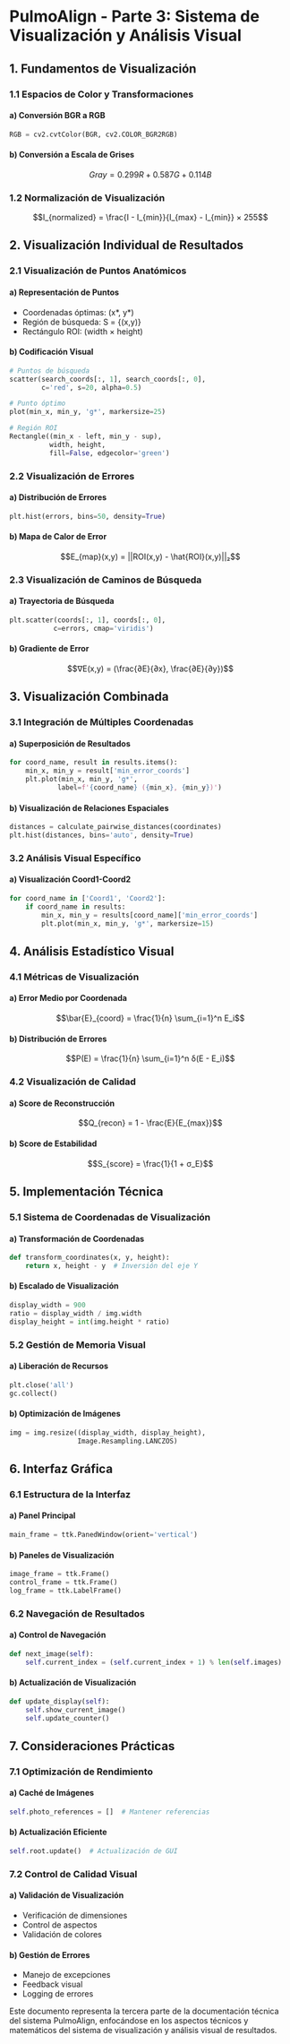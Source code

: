 # PulmoAlign - Parte 3: Sistema de Visualización y Análisis Visual

## 1. Fundamentos de Visualización

### 1.1 Espacios de Color y Transformaciones

#### a) Conversión BGR a RGB
```python
RGB = cv2.cvtColor(BGR, cv2.COLOR_BGR2RGB)
```

#### b) Conversión a Escala de Grises
```math
Gray = 0.299R + 0.587G + 0.114B
```

### 1.2 Normalización de Visualización
```math
I_{normalized} = \frac{I - I_{min}}{I_{max} - I_{min}} × 255
```

## 2. Visualización Individual de Resultados

### 2.1 Visualización de Puntos Anatómicos

#### a) Representación de Puntos
- Coordenadas óptimas: (x*, y*)
- Región de búsqueda: S = {(x,y)}
- Rectángulo ROI: (width × height)

#### b) Codificación Visual
```python
# Puntos de búsqueda
scatter(search_coords[:, 1], search_coords[:, 0], 
        c='red', s=20, alpha=0.5)

# Punto óptimo
plot(min_x, min_y, 'g*', markersize=25)

# Región ROI
Rectangle((min_x - left, min_y - sup),
          width, height,
          fill=False, edgecolor='green')
```

### 2.2 Visualización de Errores

#### a) Distribución de Errores
```python
plt.hist(errors, bins=50, density=True)
```

#### b) Mapa de Calor de Error
```math
E_{map}(x,y) = ||ROI(x,y) - \hat{ROI}(x,y)||₂
```

### 2.3 Visualización de Caminos de Búsqueda

#### a) Trayectoria de Búsqueda
```python
plt.scatter(coords[:, 1], coords[:, 0], 
           c=errors, cmap='viridis')
```

#### b) Gradiente de Error
```math
∇E(x,y) = (\frac{∂E}{∂x}, \frac{∂E}{∂y})
```

## 3. Visualización Combinada

### 3.1 Integración de Múltiples Coordenadas

#### a) Superposición de Resultados
```python
for coord_name, result in results.items():
    min_x, min_y = result['min_error_coords']
    plt.plot(min_x, min_y, 'g*', 
            label=f'{coord_name} ({min_x}, {min_y})')
```

#### b) Visualización de Relaciones Espaciales
```python
distances = calculate_pairwise_distances(coordinates)
plt.hist(distances, bins='auto', density=True)
```

### 3.2 Análisis Visual Específico

#### a) Visualización Coord1-Coord2
```python
for coord_name in ['Coord1', 'Coord2']:
    if coord_name in results:
        min_x, min_y = results[coord_name]['min_error_coords']
        plt.plot(min_x, min_y, 'g*', markersize=15)
```

## 4. Análisis Estadístico Visual

### 4.1 Métricas de Visualización

#### a) Error Medio por Coordenada
```math
\bar{E}_{coord} = \frac{1}{n} \sum_{i=1}^n E_i
```

#### b) Distribución de Errores
```math
P(E) = \frac{1}{n} \sum_{i=1}^n δ(E - E_i)
```

### 4.2 Visualización de Calidad

#### a) Score de Reconstrucción
```math
Q_{recon} = 1 - \frac{E}{E_{max}}
```

#### b) Score de Estabilidad
```math
S_{score} = \frac{1}{1 + σ_E}
```

## 5. Implementación Técnica

### 5.1 Sistema de Coordenadas de Visualización

#### a) Transformación de Coordenadas
```python
def transform_coordinates(x, y, height):
    return x, height - y  # Inversión del eje Y
```

#### b) Escalado de Visualización
```python
display_width = 900
ratio = display_width / img.width
display_height = int(img.height * ratio)
```

### 5.2 Gestión de Memoria Visual

#### a) Liberación de Recursos
```python
plt.close('all')
gc.collect()
```

#### b) Optimización de Imágenes
```python
img = img.resize((display_width, display_height), 
                 Image.Resampling.LANCZOS)
```

## 6. Interfaz Gráfica

### 6.1 Estructura de la Interfaz

#### a) Panel Principal
```python
main_frame = ttk.PanedWindow(orient='vertical')
```

#### b) Paneles de Visualización
```python
image_frame = ttk.Frame()
control_frame = ttk.Frame()
log_frame = ttk.LabelFrame()
```

### 6.2 Navegación de Resultados

#### a) Control de Navegación
```python
def next_image(self):
    self.current_index = (self.current_index + 1) % len(self.images)
```

#### b) Actualización de Visualización
```python
def update_display(self):
    self.show_current_image()
    self.update_counter()
```

## 7. Consideraciones Prácticas

### 7.1 Optimización de Rendimiento

#### a) Caché de Imágenes
```python
self.photo_references = []  # Mantener referencias
```

#### b) Actualización Eficiente
```python
self.root.update()  # Actualización de GUI
```

### 7.2 Control de Calidad Visual

#### a) Validación de Visualización
- Verificación de dimensiones
- Control de aspectos
- Validación de colores

#### b) Gestión de Errores
- Manejo de excepciones
- Feedback visual
- Logging de errores

Este documento representa la tercera parte de la documentación técnica del sistema PulmoAlign, enfocándose en los aspectos técnicos y matemáticos del sistema de visualización y análisis visual de resultados.
